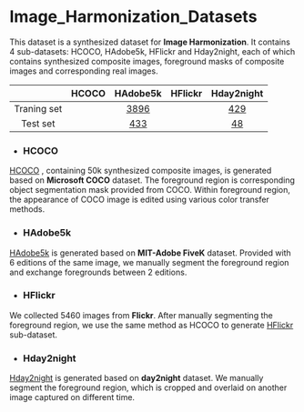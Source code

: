 # Image_Harmonization_Datasets

This dataset is a synthesized dataset for **Image Harmonization**. It contains 4 sub-datasets: HCOCO, HAdobe5k, HFlickr and Hday2night, each of which contains synthesized composite images, foreground masks of composite images and corresponding real images. 



| |HCOCO|HAdobe5k|HFlickr|Hday2night|
|:--:|:--:|:--:|:--:|:--:|
|Traning set| |[3896](https://pan.baidu.com/s/1fBr5EdAGP9iZULyF9GDt1w)| |[429](https://pan.baidu.com/s/1yp60iqZRB98-csieLN_nug)|
|Test set| |[433](https://pan.baidu.com/s/1n92lEn45MTxObcZeXAxKRg)| |[48](https://pan.baidu.com/s/127E0T594rMQZ0OIyTL3vXA)|

- ### HCOCO

[HCOCO](https://pan.baidu.com/s/1cjDBYWZYiqKgFNPL62LLEg) , containing 50k synthesized composite images, is generated based on **Microsoft COCO** dataset. The foreground region is corresponding object segmentation mask provided from COCO. Within foreground region, the appearance of COCO image is edited using various color transfer methods.

- ### HAdobe5k

[HAdobe5k](https://pan.baidu.com/s/1EnaKSLfr_CTn6CbyQeEyMg) is generated based on **MIT-Adobe FiveK** dataset. Provided with 6 editions of the same image, we manually segment the foreground region and exchange foregrounds between 2 editions.

- ### HFlickr

We collected 5460 images from **Flickr**. After manually segmenting the foreground region, we use the same method as HCOCO to generate [HFlickr](https://pan.baidu.com/s/1EMUBmQWwQbUEOfFMIPsRxg) sub-dataset.

- ### Hday2night

[Hday2night](https://pan.baidu.com/s/1ia_P3-cmjwbpsfszntbTmQ) is generated based on **day2night** dataset. We manually segment the foreground region, which is cropped and overlaid on another image captured on different time.



